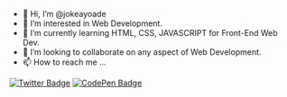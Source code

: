 - 👋 Hi, I’m @jokeayoade
- 👀 I’m interested in Web Development.
- 🌱 I’m currently learning HTML, CSS, JAVASCRIPT for Front-End Web Dev.
- 💞️ I’m looking to collaborate on any aspect of Web Development.
- 📫 How to reach me ...

<!---
jokeayoade/jokeayoade is a ✨ special ✨ repository because its `README.md` (this file) appears on your GitHub profile.
You can click the Preview link to take a look at your changes.
--->
[![Twitter Badge](https://img.shields.io/badge/Twitter-Profile-informational?style=flat&logo=twitter&logoColor=white&color=1CA2F1)](https://twitter.com/jae_briggs)
[![CodePen Badge](https://img.shields.io/badge/CodePen-Profile-informational?style=flat&logo=codepen&logoColor=white&color=black)](https://codepen.io/jokeayoade)
